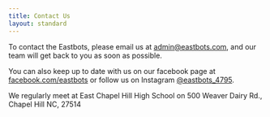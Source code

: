 ```yaml
---
title: Contact Us
layout: standard
---
```


To contact the Eastbots, please email us at <admin@eastbots.com>, and our team will get back to you as soon as possible.

You can also keep up to date with us on our facebook page at <a href="https://www.facebook.com/eastbots"> facebook.com/eastbots</a> or follow us on Instagram <a href="https://www.instagram.com/eastbots_4795/">@eastbots_4795</a>. 

We regularly meet at East Chapel Hill High School on 500 Weaver Dairy Rd., Chapel Hill NC, 27514
